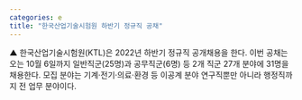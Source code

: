 ```yaml
---
categories: e
title: "한국산업기술시험원 하반기 정규직 공채"
---
```

▲ 한국산업기술시험원(KTL)은 2022년 하반기 정규직 공개채용을 한다. 이번 공채는 오는 10월 6일까지 일반직군(25명)과 공무직군(6명) 등 2개 직군 27개 분야에 31명을 채용한다. 모집 분야는 기계·전기·의료·환경 등 이공계 분야 연구직뿐만 아니라 행정직까지 전 업무 분야이다.